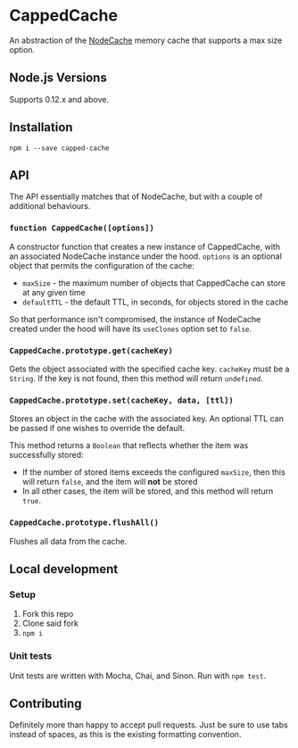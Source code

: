 # CappedCache

An abstraction of the [NodeCache](https://github.com/tcs-de/nodecache) memory cache that supports a max size option.


## Node.js Versions

Supports 0.12.x and above.


## Installation

`npm i --save capped-cache`


## API

The API essentially matches that of NodeCache, but with a couple of additional behaviours.


### `function CappedCache([options])`

A constructor function that creates a new instance of CappedCache, with an associated NodeCache instance under the hood. `options` is an optional object that permits the configuration of the cache:
* `maxSize` - the maximum number of objects that CappedCache can store at any given time
* `defaultTTL` - the default TTL, in seconds, for objects stored in the cache

So that performance isn't compromised, the instance of NodeCache created under the hood will have its `useClones` option set to `false`.


### `CappedCache.prototype.get(cacheKey)`

Gets the object associated with the specified cache key. `cacheKey` must be a `String`. If the key is not found, then this method will return `undefined`.


### `CappedCache.prototype.set(cacheKey, data, [ttl])`

Stores an object in the cache with the associated key. An optional TTL can be passed if one wishes to override the default.

This method returns a `Boolean` that reflects whether the item was successfully stored:
* If the number of stored items exceeds the configured `maxSize`, then this will return `false`, and the item will **not** be stored
* In all other cases, the item will be stored, and this method will return `true`.


### `CappedCache.prototype.flushAll()`

Flushes all data from the cache.


## Local development

### Setup

1. Fork this repo
2. Clone said fork
3. `npm i`


### Unit tests

Unit tests are written with Mocha, Chai, and Sinon. Run with `npm test`.


## Contributing

Definitely more than happy to accept pull requests. Just be sure to use tabs instead of spaces, as this is the existing formatting convention.